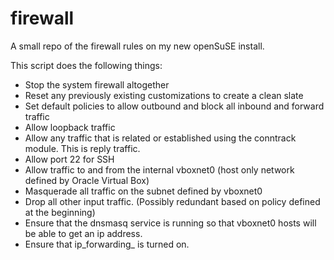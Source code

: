 firewall
========

A small repo of the firewall rules on my new openSuSE install.

This script does the following things:
* Stop the system firewall altogether
* Reset any previously existing customizations to create a clean slate
* Set default policies to allow outbound and block all inbound and forward traffic
* Allow loopback traffic
* Allow any traffic that is related or established using the conntrack module.  This is reply traffic.
* Allow port 22 for SSH
* Allow traffic to and from the internal vboxnet0 (host only network defined by Oracle Virtual Box)
* Masquerade all traffic on the subnet defined by vboxnet0
* Drop all other input traffic.  (Possibly redundant based on policy defined at the beginning)
* Ensure that the dnsmasq service is running so that vboxnet0 hosts will be able to get an ip address.
* Ensure that ip\_forwarding\_ is turned on.
